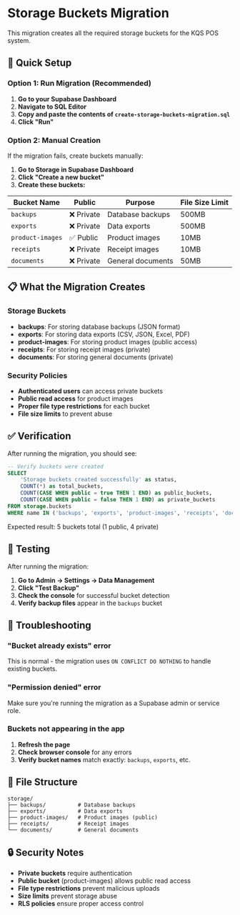 # Storage Buckets Migration

This migration creates all the required storage buckets for the KQS POS system.

## 🚀 Quick Setup

### Option 1: Run Migration (Recommended)

1. **Go to your Supabase Dashboard**
2. **Navigate to SQL Editor**
3. **Copy and paste the contents of `create-storage-buckets-migration.sql`**
4. **Click "Run"**

### Option 2: Manual Creation

If the migration fails, create buckets manually:

1. **Go to Storage in Supabase Dashboard**
2. **Click "Create a new bucket"**
3. **Create these buckets:**

| Bucket Name | Public | Purpose | File Size Limit |
|-------------|--------|---------|-----------------|
| `backups` | ❌ Private | Database backups | 500MB |
| `exports` | ❌ Private | Data exports | 500MB |
| `product-images` | ✅ Public | Product images | 10MB |
| `receipts` | ❌ Private | Receipt images | 10MB |
| `documents` | ❌ Private | General documents | 50MB |

## 📋 What the Migration Creates

### Storage Buckets
- **backups**: For storing database backups (JSON format)
- **exports**: For storing data exports (CSV, JSON, Excel, PDF)
- **product-images**: For storing product images (public access)
- **receipts**: For storing receipt images (private)
- **documents**: For storing general documents (private)

### Security Policies
- **Authenticated users** can access private buckets
- **Public read access** for product images
- **Proper file type restrictions** for each bucket
- **File size limits** to prevent abuse

## ✅ Verification

After running the migration, you should see:

```sql
-- Verify buckets were created
SELECT 
    'Storage buckets created successfully' as status,
    COUNT(*) as total_buckets,
    COUNT(CASE WHEN public = true THEN 1 END) as public_buckets,
    COUNT(CASE WHEN public = false THEN 1 END) as private_buckets
FROM storage.buckets
WHERE name IN ('backups', 'exports', 'product-images', 'receipts', 'documents');
```

Expected result: 5 buckets total (1 public, 4 private)

## 🔧 Testing

After running the migration:

1. **Go to Admin → Settings → Data Management**
2. **Click "Test Backup"**
3. **Check the console** for successful bucket detection
4. **Verify backup files** appear in the `backups` bucket

## 🚨 Troubleshooting

### "Bucket already exists" error
This is normal - the migration uses `ON CONFLICT DO NOTHING` to handle existing buckets.

### "Permission denied" error
Make sure you're running the migration as a Supabase admin or service role.

### Buckets not appearing in the app
1. **Refresh the page**
2. **Check browser console** for any errors
3. **Verify bucket names** match exactly: `backups`, `exports`, etc.

## 📁 File Structure

```
storage/
├── backups/          # Database backups
├── exports/          # Data exports
├── product-images/   # Product images (public)
├── receipts/         # Receipt images
└── documents/        # General documents
```

## 🔒 Security Notes

- **Private buckets** require authentication
- **Public bucket** (product-images) allows public read access
- **File type restrictions** prevent malicious uploads
- **Size limits** prevent storage abuse
- **RLS policies** ensure proper access control 